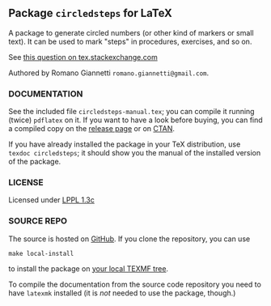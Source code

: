 ## Package `circledsteps` for LaTeX

A package to generate circled numbers (or other kind of markers or small text).
It can be used to mark "steps" in procedures, exercises, and so on.

See [this question on tex.stackexchange.com](https://tex.stackexchange.com/questions/7032/good-way-to-make-textcircled-numbers)

Authored by Romano Giannetti `romano.giannetti@gmail.com`.

### DOCUMENTATION

See the included file `circledsteps-manual.tex`; you can compile it running (twice) `pdflatex` on it. If you want to have a look before buying, you can find a compiled copy on the [release page](https://github.com/Rmano/circledsteps/releases) or on [CTAN](https://ctan.org/pkg/circledsteps).

If you have already installed the package in your TeX distribution, use `texdoc circledsteps`; it should show you the manual of the installed version of the package.

### LICENSE

Licensed under [LPPL 1.3c](https://www.latex-project.org/lppl/lppl-1-3c/)

### SOURCE REPO

The source is hosted on [GitHub](https://github.com/Rmano/circledsteps).
If you clone the repository, you can use

    make local-install

to install the package on [your local TEXMF tree](https://tex.stackexchange.com/questions/1137/where-do-i-place-my-own-sty-or-cls-files-to-make-them-available-to-all-my-te).

To compile the documentation from the source code repository you need to have `latexmk` installed (it is *not* needed to use the package, though.)

